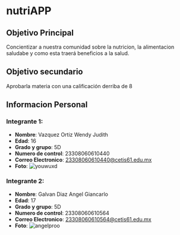 # nutriAPP
## Objetivo Principal
Concientizar a nuestra comunidad sobre la nutricion, la alimentacion saludabe y como esta traerá beneficios a la salud.
## Objetivo secundario
Aprobarla materia con una calificación derriba de 8   

## Informacion Personal
### Integrante 1:
- **Nombre**: Vazquez Ortiz Wendy Judith
- **Edad**: 16
- **Grado y grupo**: 5D
- **Numero de control**: 23308060610440
- **Correo Electronico**: 23308060610440@cetis61.edu.mx
- **Foto**:
![youwuxd](https://github.com/user-attachments/assets/edc18146-88e7-438d-b3e5-f65f3cd3fe89)  
### Integrante 2:
- **Nombre**: Galvan Diaz Angel Giancarlo
- **Edad**: 17
- **Grado y grupo**: 5D
- **Numero de control**: 23308060610564
- **Correo Electronico**: 23308060610564@cetis61.edu.mx
- **Foto**:
![angelproo](https://github.com/user-attachments/assets/e511246f-930d-437e-b555-37e58ee9fc82)
